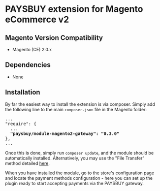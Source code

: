 # PAYSBUY extension for Magento eCommerce v2

## Magento Version Compatibility
- Magento (CE) 2.0.x

## Dependencies
- None

## Installation
By far the easiest way to install the extension is via composer. Simply add the following line to the main `composer.json` file in the Magento folder:

<pre>
...
"require": {
  ...
  <b>"paysbuy/module-magento2-gateway": "0.3.0"</b>
},
...
</pre>
Once this is done, simply run `composer update`, and the module should be automatically installed. Alternatively, you may use the "File Transfer" method detailed [here](https://www.quora.com/How-do-I-install-extensions-in-magento2).

When you have installed the module, go to the store's configuration page and locate the payment methods configuration - here you can set up the plugin ready to start accepting payments via the PAYSBUY gateway.

